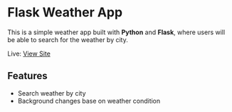 # Flask Weather App

This is a simple weather app built with **Python** and **Flask**, where users will be able to search for the weather by city.

Live: [View Site](https://flask-weather-app-k7b3.onrender.com)

## Features

 - Search weather by city
 - Background changes base on weather condition